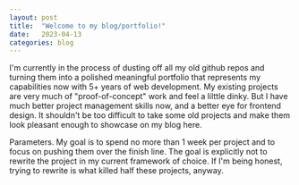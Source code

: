 ```yaml
---
layout: post
title:  "Welcome to my blog/portfolio!"
date:   2023-04-13
categories: blog
---
```

I'm currently in the process of dusting off all my old github repos and turning them into a polished meaningful portfolio that represents my capabilities now with 5+ years of web development.
My existing projects are very much of "proof-of-concept" work and feel a lilttle dinky. But I have much better project management skills now, and a better eye for frontend design. It shouldn't be too difficult to take some old projects and make them look pleasant enough to showcase on my blog here.

Parameters. 
My goal is to spend no more than 1 week per project and to focus on pushing them over the finish line. The goal is explicitly not to rewrite the project in my current framework of choice. If I'm being honest, trying to rewrite is what killed half these projects, anyway.  

